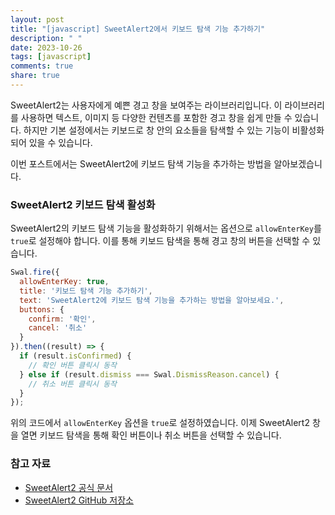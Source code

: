 ```yaml
---
layout: post
title: "[javascript] SweetAlert2에서 키보드 탐색 기능 추가하기"
description: " "
date: 2023-10-26
tags: [javascript]
comments: true
share: true
---
```


SweetAlert2는 사용자에게 예쁜 경고 창을 보여주는 라이브러리입니다. 이 라이브러리를 사용하면 텍스트, 이미지 등 다양한 컨텐츠를 포함한 경고 창을 쉽게 만들 수 있습니다. 하지만 기본 설정에서는 키보드로 창 안의 요소들을 탐색할 수 있는 기능이 비활성화되어 있을 수 있습니다.

이번 포스트에서는 SweetAlert2에 키보드 탐색 기능을 추가하는 방법을 알아보겠습니다. 

### SweetAlert2 키보드 탐색 활성화

SweetAlert2의 키보드 탐색 기능을 활성화하기 위해서는 옵션으로 `allowEnterKey`를 `true`로 설정해야 합니다. 이를 통해 키보드 탐색을 통해 경고 창의 버튼을 선택할 수 있습니다.

```javascript
Swal.fire({
  allowEnterKey: true,
  title: '키보드 탐색 기능 추가하기',
  text: 'SweetAlert2에 키보드 탐색 기능을 추가하는 방법을 알아보세요.',
  buttons: {
    confirm: '확인',
    cancel: '취소'
  }
}).then((result) => {
  if (result.isConfirmed) {
    // 확인 버튼 클릭시 동작
  } else if (result.dismiss === Swal.DismissReason.cancel) {
    // 취소 버튼 클릭시 동작
  }
});
```

위의 코드에서 `allowEnterKey` 옵션을 `true`로 설정하였습니다. 이제 SweetAlert2 창을 열면 키보드 탐색을 통해 확인 버튼이나 취소 버튼을 선택할 수 있습니다.

### 참고 자료

- [SweetAlert2 공식 문서](https://sweetalert2.github.io/)
- [SweetAlert2 GitHub 저장소](https://github.com/sweetalert2/sweetalert2)